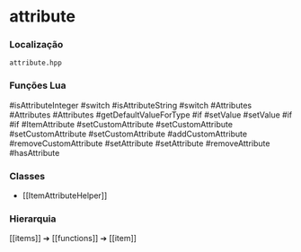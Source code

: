 # attribute

### Localização
`attribute.hpp`

### Funções Lua
#isAttributeInteger
#switch
#isAttributeString
#switch
#Attributes
#Attributes
#Attributes
#getDefaultValueForType
#if
#setValue
#setValue
#if
#if
#ItemAttribute
#setCustomAttribute
#setCustomAttribute
#setCustomAttribute
#setCustomAttribute
#addCustomAttribute
#removeCustomAttribute
#setAttribute
#setAttribute
#removeAttribute
#hasAttribute

### Classes
- [[ItemAttributeHelper]]

### Hierarquia
[[items]] ➔ [[functions]] ➔ [[item]]
